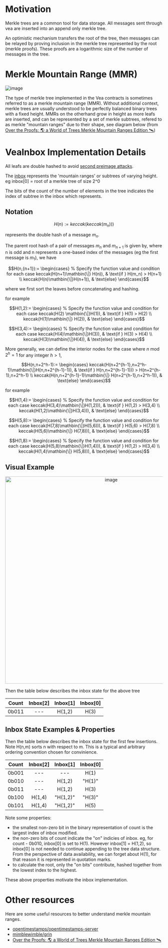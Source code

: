 # Motivation

Merkle trees are a common tool for data storage. All messages sent through vea are inserted into an append only merkle tree. 

An optimistic mechanism transfers the root of the tree, then messages can be relayed by proving inclusion in the merkle tree represented by the root (merkle proofs). These proofs are a logarithmic size of the number of messages in the tree.

# Merkle Mountain Range (MMR)

![image](https://user-images.githubusercontent.com/10378902/236598853-a1d8f60c-c5b7-48d8-96ca-3684216388fa.png)

The type of merkle tree implemented in the Vea contracts is sometimes referred to as a merkle mountain range (MMR). Without additional context, merkle trees are usually understood to be perfectly balanced binary trees with a fixed height. MMRs on the otherhand grow in height as more leafs are inserted, and can be represented by a set of merkle subtrees, refered to as merkle "mountain ranges" due to their shape, see diagram below (from [Over the Proofs: 🌎 a World of Trees Merkle Mountain Ranges Edition 🛰️](https://codyx.medium.com/over-the-proofs-a-world-of-trees-merkle-mountain-ranges-edition-%EF%B8%8F-dd4ac0e540fc))

# VeaInbox Implementation Details

All leafs are double hashed to avoid [second preimage attacks](https://flawed.net.nz/2018/02/21/attacking-merkle-trees-with-a-second-preimage-attack/).

The [inbox](https://github.com/kleros/vea/blob/c78180985507611b3f6b69c2863a7a36e1daed47/contracts/src/arbitrumToEth/VeaInboxArbToEth.sol#L50) represents the 'mountain ranges' or subtrees of varying height. eg  inbox[0] = root of a merkle tree of size 2^0

The bits of the count of the number of elements in the tree indicates the index of subtree in the inbox which represents.

## Notation

$$H(n):= keccak(keccak(m_n)))$$

represents the double hash of a message $m_n$. 

The parent root hash of a pair of messages $m_n$ and $m_{n+1}$ is given by, where n is odd and n represents a one-based index of the messages (eg the first message is $m_1$), we have

$$H(n,{n+1}):=
\begin{cases}
    % Specify the function value and condition for each case
    keccak(H(n+1)\mathbin{\|} H(n)), & \text{if } H(m_n) > H(n+1) \\
    keccak(H(n)\mathbin{\|}H(n+1)), & \text{else}
\end{cases}$$

where we first sort the leaves before concatenating and hashing.

for example

$$H(1,2):=
\begin{cases}
    % Specify the function value and condition for each case
    keccak(H(2) \mathbin{\|}H(1)), & \text{if } H(1) > H(2) \\
    keccak(H(1)\mathbin{\|} H(2)), & \text{else}
\end{cases}$$

$$H(3,4):=
\begin{cases}
    % Specify the function value and condition for each case
    keccak(H(4)\mathbin{\|}H(3)), & \text{if } H(3) > H(4) \\
    keccak(H(3)\mathbin{\|}H(4)), & \text{else}
\end{cases}$$

More generally, we can define the interior nodes for the case where $n \text{ mod } 2^h = 1$ for any integer $h > 1$,

$$H(n,n+2^h-1):=
\begin{cases}
keccak(H(n+2^{h-1},n+2^h-1)\mathbin{\|}H(n,n+2^{h-1}-1)), & \text{if } H(n,n+2^{h-1}-1))) > H(n+2^{h-1},n+2^h-1) \\
keccak(H(n,n+2^{h-1}-1)\mathbin{\|} H(n+2^{h-1},n+2^h-1)), & \text{else}
\end{cases}$$

for example

$$H(1,4):=
\begin{cases}
    % Specify the function value and condition for each case
    keccak(H(3,4)\mathbin{\|}H(1,2))), & \text{if } H(1,2) > H(3,4) \\
    keccak(H(1,2)\mathbin{\|}H(3,4))), & \text{else}
\end{cases}$$

$$H(5,8):=
\begin{cases}
    % Specify the function value and condition for each case
    keccak(H(7,8)\mathbin{\|}H(5,6))), & \text{if } H(5,6) > H(7,8) \\
    keccak(H(5,6)\mathbin{\|} H(7,8))), & \text{else}
\end{cases}$$

$$H(1,8):=
\begin{cases}
    % Specify the function value and condition for each case
    keccak(H(5,8)\mathbin{\|}H(1,4))), & \text{if } H(1,2) > H(3,4) \\
    keccak(H(1,4)\mathbin{\|} H(5,8))), & \text{else}
\end{cases}$$

## Visual Example

<p align="center"><img width="662" alt="image" src="https://user-images.githubusercontent.com/10378902/236891420-d771eb2a-1b40-4570-be5c-a9cbd0d08da4.png"></p>


Then the table below describes the inbox state for the above tree

| Count | Inbox[2] | Inbox[1] | Inbox[0] |
|-------|:--------:|:--------:|:--------:|
| 0b011 |    ---   |  H(1,2)  |   H(3)   |

## Inbox State Examples & Properties

Then the table below describes the inbox state for the first few insertions. Note H(n,m) sorts n with respect to m. This is a typical and arbitrary ordering convention chosen for convinience.

| Count | Inbox[2] | Inbox[1] | Inbox[0] |
|-------|:--------:|:--------:|:--------:|
| 0b001 |    ---   |    ---   |   H(1)   |
| 0b010 |    ---   |  H(1,2)  |  "H(1)"  |
| 0b011 |    ---   |  H(1,2)  |   H(3)   |
| 0b100 |  H(1,4)  | "H(1,2)" |  "H(3)"  |
| 0b101 |  H(1,4)  | "H(1,2)" |   H(5)   |

Note some properties:

- the smallest non-zero bit in the binary representation of count is the largest index of inbox modified.
- the non-zero bits of count indicate the "on" indicies of inbox. eg, for count - 0b010, inbox[0] is set to H(1). However inbox[1] = H(1,2), so inbox[0] is not needed to continue appending to the tree data structure. From the perspective of data availability, we can forget about H(1), for that reason it is represented in quotation marks.
- to calculate the root, only the "on bits" contribute, hashed together from the lowest index to the highest.

These above properties motivate the inbox implementation.

# Other resources

Here are some useful resources to better understand merkle mountain ranges.

- [opentimestamps/opentimestamps-server](https://github.com/opentimestamps/opentimestamps-server/blob/master/doc/merkle-mountain-range.md)
- [mimblewimble/grin](https://github.com/mimblewimble/grin/blob/master/doc/mmr.md)
- [Over the Proofs: 🌎 a World of Trees Merkle Mountain Ranges Edition 🛰️](https://codyx.medium.com/over-the-proofs-a-world-of-trees-merkle-mountain-ranges-edition-%EF%B8%8F-dd4ac0e540fc)
